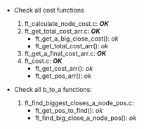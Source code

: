 + Check all cost functions
	1. ft_calculate_node_cost.c: ***OK***
	2. ft_get_total_cost_arr.c: ***OK***
		+ ft_get_a_big_close_cost(): *ok*
		+ ft_get_total_cost_arr(): *ok*
	3. ft_get_a_final_cost_arr.c: ***OK***
	4. ft_cost.c: ***OK***
		+ ft_get_cost_arr(): *ok*
		+ ft_get_pos_arr(): *ok*

+ Check all b_to_a functions:
	1. ft_find_biggest_closes_a_node_pos.c:
		+ ft_get_pos_to_find(): *ok*
		+ ft_find_big_close_a_node_pos(): *ok*